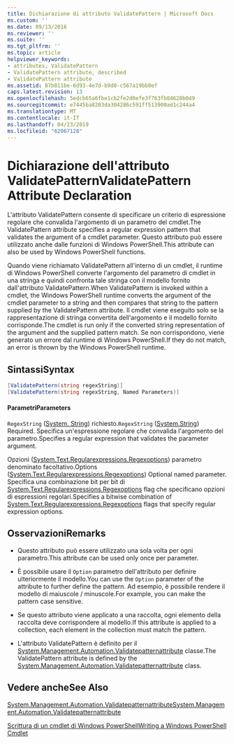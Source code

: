 ```yaml
---
title: Dichiarazione di attributo ValidatePattern | Microsoft Docs
ms.custom: ''
ms.date: 09/13/2016
ms.reviewer: ''
ms.suite: ''
ms.tgt_pltfrm: ''
ms.topic: article
helpviewer_keywords:
- attributes, ValidatePattern
- ValidatePattern attribute, described
- ValidatePattern attribute
ms.assetid: 87b811be-6d93-4e7d-b9d0-c567a19bb0ef
caps.latest.revision: 13
ms.openlocfilehash: 5edcb65a6fbe1cb2fe2d0efe3f763fb84628b049
ms.sourcegitcommit: e7445ba8203da304286c591ff513900ad1c244a4
ms.translationtype: MT
ms.contentlocale: it-IT
ms.lasthandoff: 04/23/2019
ms.locfileid: "62067128"
---
```

# <a name="validatepattern-attribute-declaration"></a><span data-ttu-id="6a9fb-102">Dichiarazione dell'attributo ValidatePattern</span><span class="sxs-lookup"><span data-stu-id="6a9fb-102">ValidatePattern Attribute Declaration</span></span>

<span data-ttu-id="6a9fb-103">L'attributo ValidatePattern consente di specificare un criterio di espressione regolare che convalida l'argomento di un parametro del cmdlet.</span><span class="sxs-lookup"><span data-stu-id="6a9fb-103">The ValidatePattern attribute specifies a regular expression pattern that validates the argument of a cmdlet parameter.</span></span> <span data-ttu-id="6a9fb-104">Questo attributo può essere utilizzato anche dalle funzioni di Windows PowerShell.</span><span class="sxs-lookup"><span data-stu-id="6a9fb-104">This attribute can also be used by Windows PowerShell functions.</span></span>

<span data-ttu-id="6a9fb-105">Quando viene richiamato ValidatePattern all'interno di un cmdlet, il runtime di Windows PowerShell converte l'argomento del parametro di cmdlet in una stringa e quindi confronta tale stringa con il modello fornito dall'attributo ValidatePattern.</span><span class="sxs-lookup"><span data-stu-id="6a9fb-105">When ValidatePattern is invoked within a cmdlet, the Windows PowerShell runtime converts the argument of the cmdlet parameter to a string and then compares that string to the pattern supplied by the ValidatePattern attribute.</span></span> <span data-ttu-id="6a9fb-106">Il cmdlet viene eseguito solo se la rappresentazione di stringa convertita dell'argomento e il modello fornito corrisponde.</span><span class="sxs-lookup"><span data-stu-id="6a9fb-106">The cmdlet is run only if the converted string representation of the argument and the supplied pattern match.</span></span> <span data-ttu-id="6a9fb-107">Se non corrispondono, viene generato un errore dal runtime di Windows PowerShell.</span><span class="sxs-lookup"><span data-stu-id="6a9fb-107">If they do not match, an error is thrown by the Windows PowerShell runtime.</span></span>

## <a name="syntax"></a><span data-ttu-id="6a9fb-108">Sintassi</span><span class="sxs-lookup"><span data-stu-id="6a9fb-108">Syntax</span></span>

```csharp
[ValidatePattern(string regexString)]
[ValidatePattern(string regexString, Named Parameters)]
```

#### <a name="parameters"></a><span data-ttu-id="6a9fb-109">Parametri</span><span class="sxs-lookup"><span data-stu-id="6a9fb-109">Parameters</span></span>

<span data-ttu-id="6a9fb-110">`RegexString` ([System. String](/dotnet/api/System.String)) richiesto.</span><span class="sxs-lookup"><span data-stu-id="6a9fb-110">`RegexString` ([System.String](/dotnet/api/System.String)) Required.</span></span> <span data-ttu-id="6a9fb-111">Specifica un'espressione regolare che convalida l'argomento del parametro.</span><span class="sxs-lookup"><span data-stu-id="6a9fb-111">Specifies a regular expression that validates the parameter argument.</span></span>

<span data-ttu-id="6a9fb-112">Opzioni ([System.Text.Regularexpressions.Regexoptions](/dotnet/api/System.Text.RegularExpressions.RegexOptions)) parametro denominato facoltativo.</span><span class="sxs-lookup"><span data-stu-id="6a9fb-112">Options ([System.Text.Regularexpressions.Regexoptions](/dotnet/api/System.Text.RegularExpressions.RegexOptions)) Optional named parameter.</span></span> <span data-ttu-id="6a9fb-113">Specifica una combinazione bit per bit di [System.Text.Regularexpressions.Regexoptions](/dotnet/api/System.Text.RegularExpressions.RegexOptions) flag che specificano opzioni di espressioni regolari.</span><span class="sxs-lookup"><span data-stu-id="6a9fb-113">Specifies a bitwise combination of [System.Text.Regularexpressions.Regexoptions](/dotnet/api/System.Text.RegularExpressions.RegexOptions) flags that specify regular expression options.</span></span>

## <a name="remarks"></a><span data-ttu-id="6a9fb-114">Osservazioni</span><span class="sxs-lookup"><span data-stu-id="6a9fb-114">Remarks</span></span>

- <span data-ttu-id="6a9fb-115">Questo attributo può essere utilizzato una sola volta per ogni parametro.</span><span class="sxs-lookup"><span data-stu-id="6a9fb-115">This attribute can be used only once per parameter.</span></span>

- <span data-ttu-id="6a9fb-116">È possibile usare il `Option` parametro dell'attributo per definire ulteriormente il modello.</span><span class="sxs-lookup"><span data-stu-id="6a9fb-116">You can use the `Option` parameter of the attribute to further define the pattern.</span></span> <span data-ttu-id="6a9fb-117">Ad esempio, è possibile rendere il modello di maiuscole / minuscole.</span><span class="sxs-lookup"><span data-stu-id="6a9fb-117">For example, you can make the pattern case sensitive.</span></span>

- <span data-ttu-id="6a9fb-118">Se questo attributo viene applicato a una raccolta, ogni elemento della raccolta deve corrispondere al modello.</span><span class="sxs-lookup"><span data-stu-id="6a9fb-118">If this attribute is applied to a collection, each element in the collection must match the pattern.</span></span>

- <span data-ttu-id="6a9fb-119">L'attributo ValidatePattern è definito per il [System.Management.Automation.Validatepatternattribute](/dotnet/api/System.Management.Automation.ValidatePatternAttribute) classe.</span><span class="sxs-lookup"><span data-stu-id="6a9fb-119">The ValidatePattern attribute is defined by the [System.Management.Automation.Validatepatternattribute](/dotnet/api/System.Management.Automation.ValidatePatternAttribute) class.</span></span>

## <a name="see-also"></a><span data-ttu-id="6a9fb-120">Vedere anche</span><span class="sxs-lookup"><span data-stu-id="6a9fb-120">See Also</span></span>

[<span data-ttu-id="6a9fb-121">System.Management.Automation.Validatepatternattribute</span><span class="sxs-lookup"><span data-stu-id="6a9fb-121">System.Management.Automation.Validatepatternattribute</span></span>](/dotnet/api/System.Management.Automation.ValidatePatternAttribute)

[<span data-ttu-id="6a9fb-122">Scrittura di un cmdlet di Windows PowerShell</span><span class="sxs-lookup"><span data-stu-id="6a9fb-122">Writing a Windows PowerShell Cmdlet</span></span>](./writing-a-windows-powershell-cmdlet.md)
